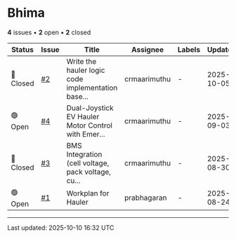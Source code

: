 # Bhima

**4** issues • **2** open • **2** closed

<table class="github-issue-table">
<thead>
<tr>
<th>Status</th>
<th>Issue</th>
<th>Title</th>
<th>Assignee</th>
<th>Labels</th>
<th>Updated</th>
</tr>
</thead>
<tbody>
<tr><td>🔴 Closed</td><td><a href='./issue-2-Write-the-hauler-logic-code-implementation-based-o.md'>#2</a></td><td>Write the hauler logic code implementation base...</td><td>crmaarimuthu</td><td>-</td><td>2025-10-05</td></tr>
<tr><td>🟢 Open</td><td><a href='./issue-4-Dual-Joystick-EV-Hauler-Motor-Control-with-Emergen.md'>#4</a></td><td>Dual-Joystick EV Hauler Motor Control with Emer...</td><td>crmaarimuthu</td><td>-</td><td>2025-09-03</td></tr>
<tr><td>🔴 Closed</td><td><a href='./issue-3-BMS-Integration-cell-voltage-pack-voltage-current-.md'>#3</a></td><td>BMS Integration (cell voltage, pack voltage, cu...</td><td>crmaarimuthu</td><td>-</td><td>2025-08-30</td></tr>
<tr><td>🟢 Open</td><td><a href='./issue-1-Workplan-for-Hauler.md'>#1</a></td><td>Workplan for Hauler</td><td>prabhagaran</td><td>-</td><td>2025-08-24</td></tr>
</tbody>
</table>

---

Last updated: 2025-10-10 16:32 UTC